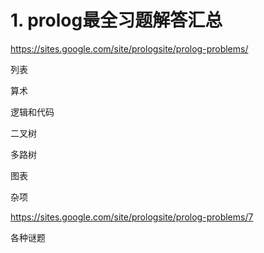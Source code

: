 



# 1. prolog最全习题解答汇总



https://sites.google.com/site/prologsite/prolog-problems/

列表

算术

逻辑和代码






二叉树


多路树


图表


杂项

https://sites.google.com/site/prologsite/prolog-problems/7

各种谜题























































































